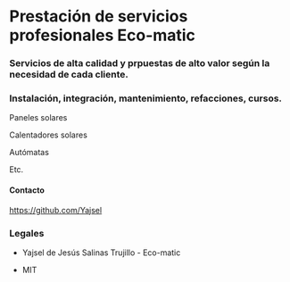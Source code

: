 # Prestación de servicios profesionales Eco-matic

### Servicios de alta calidad y prpuestas de alto valor según la necesidad de cada cliente.

### Instalación, integración, mantenimiento, refacciones, cursos.

Paneles solares

Calentadores solares

Autómatas

Etc.


#### Contacto
https://github.com/Yajsel

### Legales

- Yajsel de Jesús Salinas Trujillo - Eco-matic

- MIT